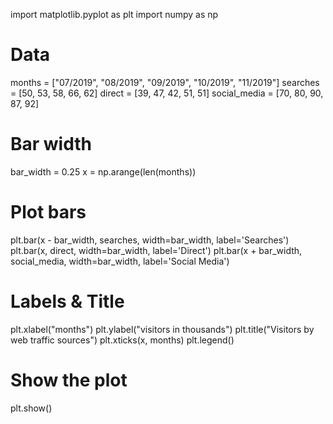 import matplotlib.pyplot as plt
import numpy as np

# Data
months = ["07/2019", "08/2019", "09/2019", "10/2019", "11/2019"]
searches = [50, 53, 58, 66, 62]
direct = [39, 47, 42, 51, 51]
social_media = [70, 80, 90, 87, 92]

# Bar width
bar_width = 0.25
x = np.arange(len(months))

# Plot bars
plt.bar(x - bar_width, searches, width=bar_width, label='Searches')
plt.bar(x, direct, width=bar_width, label='Direct')
plt.bar(x + bar_width, social_media, width=bar_width, label='Social Media')

# Labels & Title
plt.xlabel("months")
plt.ylabel("visitors in thousands")
plt.title("Visitors by web traffic sources")
plt.xticks(x, months)
plt.legend()

# Show the plot
plt.show()
